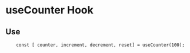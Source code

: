 # useCounter Hook

## Use

```
    const [ counter, increment, decrement, reset] = useCounter(100);

```
